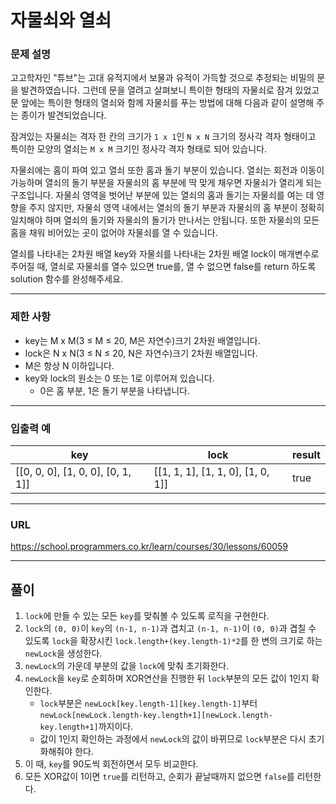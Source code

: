 # 자물쇠와 열쇠

### 문제 설명

고고학자인 "튜브"는 고대 유적지에서 보물과 유적이 가득할 것으로 추정되는 비밀의 문을 발견하였습니다. 그런데 문을 열려고 살펴보니 특이한 형태의 자물쇠로 잠겨 있었고 문 앞에는 특이한 형태의 열쇠와 함께 자물쇠를 푸는 방법에 대해 다음과 같이 설명해 주는 종이가 발견되었습니다.

잠겨있는 자물쇠는 격자 한 칸의 크기가 `1 x 1`인 `N x N` 크기의 정사각 격자 형태이고 특이한 모양의 열쇠는 `M x M` 크기인 정사각 격자 형태로 되어 있습니다.

자물쇠에는 홈이 파여 있고 열쇠 또한 홈과 돌기 부분이 있습니다. 열쇠는 회전과 이동이 가능하며 열쇠의 돌기 부분을 자물쇠의 홈 부분에 딱 맞게 채우면 자물쇠가 열리게 되는 구조입니다. 자물쇠 영역을 벗어난 부분에 있는 열쇠의 홈과 돌기는 자물쇠를 여는 데 영향을 주지 않지만, 자물쇠 영역 내에서는 열쇠의 돌기 부분과 자물쇠의 홈 부분이 정확히 일치해야 하며 열쇠의 돌기와 자물쇠의 돌기가 만나서는 안됩니다. 또한 자물쇠의 모든 홈을 채워 비어있는 곳이 없어야 자물쇠를 열 수 있습니다.

열쇠를 나타내는 2차원 배열 key와 자물쇠를 나타내는 2차원 배열 lock이 매개변수로 주어질 때, 열쇠로 자물쇠를 열수 있으면 true를, 열 수 없으면 false를 return 하도록 solution 함수를 완성해주세요.

-----------
### 제한 사항

- key는 M x M(3 ≤ M ≤ 20, M은 자연수)크기 2차원 배열입니다.
- lock은 N x N(3 ≤ N ≤ 20, N은 자연수)크기 2차원 배열입니다.
- M은 항상 N 이하입니다.
- key와 lock의 원소는 0 또는 1로 이루어져 있습니다.
  - 0은 홈 부분, 1은 돌기 부분을 나타냅니다.

-----------
### 입출력 예

| key                               | lock                              | result |
|-----------------------------------|-----------------------------------|--------|
| [[0, 0, 0], [1, 0, 0], [0, 1, 1]] | [[1, 1, 1], [1, 1, 0], [1, 0, 1]] | true   |

-----------
### URL

https://school.programmers.co.kr/learn/courses/30/lessons/60059

-----------
## 풀이
1. `lock`에 만들 수 있는 모든 `key`를 맞춰볼 수 있도록 로직을 구현한다.
2. `lock`의 `(0, 0)`이 `key`의 `(n-1, n-1)`과 겹치고 `(n-1, n-1)`이 `(0, 0)`과 겹칠 수 있도록 `lock`을 확장시킨 `lock.length+(key.length-1)*2`를 한 변의 크기로 하는 `newLock`을 생성한다.
3. `newLock`의 가운데 부분의 값을 `lock`에 맞춰 초기화한다.
4. `newLock`을 `key`로 순회하며 XOR연산을 진행한 뒤 `lock`부분의 모든 값이 1인지 확인한다.
   - `lock`부분은 `newLock[key.length-1][key.length-1]`부터 `newLock[newLock.length-key.length+1][newLock.length-key.length+1]`까지이다.
   - 값이 1인지 확인하는 과정에서 `newLock`의 값이 바뀌므로 `lock`부분은 다시 초기화해줘야 한다.
5. 이 때, `key`를 90도씩 회전하면서 모두 비교한다.
6. 모든 XOR값이 1이면 `true`를 리턴하고, 순회가 끝날때까지 없으면 `false`를 리턴한다.